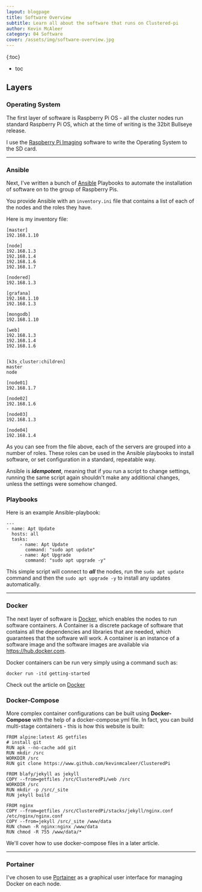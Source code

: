 ```yaml
---
layout: blogpage
title: Software Overview
subtitle: Learn all about the software that runs on Clustered-pi
author: Kevin McAleer
category: 04 Software
cover: /assets/img/software-overview.jpg
---
```


{:toc}
* toc

## Layers

### Operating System
The first layer of software is Raspberry Pi OS - all the cluster nodes run standard Raspberry Pi OS, which at the time of writing is the 32bit Bullseye release.

I use the [Raspberry Pi Imaging](https://www.raspberrypi.org/software) software to write the Operating System to the SD card.

---

### Ansible
Next, I've written a bunch of [Ansible](https://www.ansible.com) Playbooks to automate the installation of software on to the group of Raspberry Pis.

You provide Ansible with an `inventory.ini` file that contains a list of each of the nodes and the roles they have.

Here is my inventory file:

```
[master]
192.168.1.10

[node]
192.168.1.3 
192.168.1.4
192.168.1.6
192.168.1.7

[nodered]
192.168.1.3

[grafana]
192.168.1.10
192.168.1.3

[mongodb]
192.168.1.10

[web]
192.168.1.3
192.168.1.4
192.168.1.6


[k3s_cluster:children]
master
node

[node01]
192.168.1.7

[node02]
192.168.1.6

[node03]
192.168.1.3

[node04]
192.168.1.4
```

As you can see from the file above, each of the servers are grouped into a number of roles. These roles can be used in the Ansible playbooks to install software, or set configuration in a standard, repeatable way.

Ansible is ***idempotent***, meaning that if you run a script to change settings, running the same script again shouldn't make any additional changes, unless the settings were somehow changed.

### Playbooks

Here is an example Ansible-playbook:

```
---
- name: Apt Update
  hosts: all
  tasks:
     - name: Apt Update
       command: "sudo apt update"
     - name: Apt Upgrade
       command: "sudo apt upgrade -y"
```

This simple script will connect to ***all*** the nodes, run the `sudo apt update` command and then the `sudo apt upgrade -y` to install any updates automatically.

---

### Docker
The next layer of software is [Docker](https://www.docker.com), which enables the nodes to run software containers. A Container is a discrete package of software that contains all the dependencies and libraries that are needed, which guarantees that the software will work. A container is an instance of a software image and the software images are available via <https://hub.docker.com>. 

Docker containers can be run very simply using a command such as:
```
docker run -itd getting-started
```

Check out the article on [Docker](/blog/what-is-docker)

### Docker-Compose
More complex container configurations can be built using **Docker-Compose** with the help of a docker-compose.yml file. In fact, you can build multi-stage containers - this is how this website is built:

```
FROM alpine:latest AS getfiles
# install git
RUN apk --no-cache add git
RUN mkdir /src
WORKDIR /src
RUN git clone https://www.github.com/kevinmcaleer/ClusteredPi

FROM blafy/jekyll as jekyll
COPY --from=getfiles /src/ClusteredPi/web /src
WORKDIR /src
RUN mkdir -p /src/_site
RUN jekyll build 

FROM nginx
COPY --from=getfiles /src/ClusteredPi/stacks/jekyll/nginx.conf /etc/nginx/nginx.conf
COPY --from=jekyll /src/_site /www/data
RUN chown -R nginx:nginx /www/data
RUN chmod -R 755 /www/data/*
```

We'll cover how to use docker-compose files in a later article.

---

### Portainer
I've chosen to use [Portainer](https://www.portainer.com) as a graphical user interface for managing Docker on each node.
